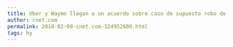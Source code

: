 ```yaml
---
title: Uber y Waymo llegan a un acuerdo sobre caso de supuesto robo de secretos industriales
author: cnet.com
permalink: 2018-02-09-cnet.com-324952600.html
tags: hy
---
```


